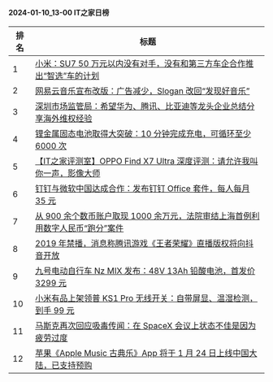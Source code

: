 #### 2024-01-10_13-00  IT之家日榜

| 排名 | 标题|
| --- | ---|
| 1 | [小米：SU7 50 万元以内没有对手，没有和第三方车企合作推出“智选”车的计划](https://www.ithome.com/0/744/154.htm) |
| 2 | [网易云音乐宣布改版：广告减少，Slogan 改回“发现好音乐”](https://www.ithome.com/0/744/164.htm) |
| 3 | [深圳市场监管局：希望华为、腾讯、比亚迪等龙头企业总结分享海外维权经验](https://www.ithome.com/0/744/233.htm) |
| 4 | [锂金属固态电池取得大突破：10 分钟完成充电，可循环至少 6000 次](https://www.ithome.com/0/744/271.htm) |
| 5 | [【IT之家评测室】OPPO Find X7 Ultra 深度评测：请允许我叫你一声，影像大师](https://www.ithome.com/0/744/155.htm) |
| 6 | [钉钉与微软中国达成合作：发布钉钉 Office 套件，每人每月 35 元](https://www.ithome.com/0/744/197.htm) |
| 7 | [从 900 余个数币账户取现 1000 余万元，法院审结上海首例利用数字人民币“跑分”案件](https://www.ithome.com/0/744/280.htm) |
| 8 | [2019 年禁播，消息称腾讯游戏《王者荣耀》直播版权将向抖音开放](https://www.ithome.com/0/744/217.htm) |
| 9 | [九号电动自行车 Nz MIX 发布：48V 13Ah 铅酸电池，首发价 3299 元](https://www.ithome.com/0/744/262.htm) |
| 10 | [小米有品上架领普 KS1 Pro 无线开关：自带屏显、温湿检测，到手 99 元](https://www.ithome.com/0/744/225.htm) |
| 11 | [马斯克再次回应吸毒传闻：在 SpaceX 会议上状态不佳是因为疲劳过度](https://www.ithome.com/0/744/184.htm) |
| 12 | [苹果《Apple Music 古典乐》App 将于 1 月 24 日上线中国大陆，已支持预购](https://www.ithome.com/0/744/226.htm) |
